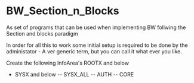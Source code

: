 # BW_Section_n_Blocks
As set of programs that can be used when implementing BW follwing the Section and blocks paradigm

In order for all this to work some initial setup is required to be done by the administator - A ver generic term, but you can call it what ever you like.

Create the following InfoArea's
ROOTX and below
- SYSX and below
-- SYSX_ALL
-- AUTH
-- CORE


